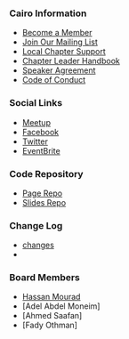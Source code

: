 
### Cairo Information
* [Become a Member](https://www.owasp.org/index.php/Membership)
* [Join Our Mailing List](https://groups.google.com/a/owasp.org/forum/?pli=1#!forum/cairo-chapter)
* [Local Chapter Support](https://www.owasp.org/index.php/Local_Chapter_Supporter)
* [Chapter Leader Handbook](https://www.owasp.org/index.php/Chapter_Leader_Handbook)
* [Speaker Agreement](https://www.owasp.org/index.php/Speaker_Agreement)
* [Code of Conduct](https://www.owasp.org/index.php/Governance/Conference_Policies)

### Social Links
* [Meetup](https://www.meetup.com/OWASP-Cairo-Chapter/)
* [Facebook](https://www.facebook.com/OWASPCairo)
* [Twitter](https://twitter.com/owaspegypt)
* [EventBrite](https://www.eventbrite.com/o/owasp-cairo-chapter-6244472455)


### Code Repository
* [Page Repo](https://github.com/OWASP/www-chapter-cairo)
* [Slides Repo](https://github.com/OWASP/www-chapter-cairo/tree/master/assets/slides)

### Change Log
* [changes](https://github.com/OWASP/www-chapter-cairo/commits/master)
* 
### Board Members
* [Hassan Mourad](mailto:hassan.mourad@owasp.org)
* [Adel Abdel Moneim]
* [Ahmed Saafan]
* [Fady Othman]
